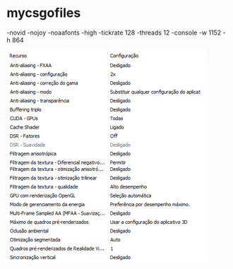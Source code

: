 # mycsgofiles

-novid -nojoy -noaafonts -high -tickrate 128  -threads 12  -console -w 1152 -h 864

![alt text](https://github.com/bgsthiago/mycsgofiles/blob/master/nvidia.png)
